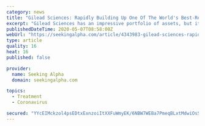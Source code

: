 ```yaml
---
category: news
title: "Gilead Sciences: Rapidly Building Up One Of The World's Best-Recognized Brands"
excerpt: "Gilead Sciences has an impressive portfolio of assets, but its brand is quickly becoming better known as a result of its COVID-19 drug. Outside of this, the com"
publishedDateTime: 2020-05-07T08:58:00Z
webUrl: "https://seekingalpha.com/article/4343983-gilead-sciences-rapidly-building-up-one-of-worlds-best-recognized-brands"
type: article
quality: 16
heat: 16
published: false

provider:
  name: Seeking Alpha
  domain: seekingalpha.com

topics:
  - Treatment
  - Coronavirus

secured: "YYcEIMckzol4psEDtxExnzoiItXXFuWmyEK/6NBW7WEBa7PmeqBLxtMdwiOsSHUwqiQeomNHddOUxd+TL35sSSAbtdQ1iXIVQeOmDCC13pm61DB9TnITL7biJ+2w7Va3QxSpnPvj+WdDg/lFOtUdw8A0WFcrqonWeKJxnijoA7u7Fp6Yy0YVoA9fbuWGPdZEl9ZLO3g/B8a8duztRKV4sPNQsHD6ry5K4sNXRwwlYA0eG36ywirUbdol/ykyeo7xQ0kuHKtmC4JhHbxg2Msy4k5ndJwg8dAVcTvc/ayAGxklTpwxYqkop/U0q5BUCnyYvjfECQlN6F2UC9+Nhl3EAVc+L13Janz039uDytHgP6iOL9ktgqYNcsPF+b/k5NR9w+RFI1TZ08cL/Dl7Q90l7NanUsav99kZrtrJ3ENaI5IhP9sfObUYkAgiN/g65Z2haXWRtB/Z5C9DZstRZmR5hZnKRFWAzRuBVSohXw5WRkU=;NnYRalXm8ZZOa4PUTKKk4Q=="
---
```


